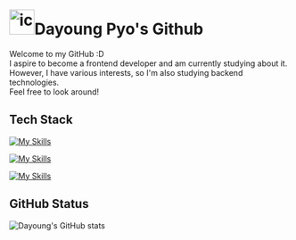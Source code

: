 #  <img src="https://techstack-generator.vercel.app/github-icon.svg" alt="icon" width="45" height="45" />Dayoung Pyo's Github 

Welcome to my GitHub :D  
I aspire to become a frontend developer and am currently studying about it.  
However, I have various interests, so I'm also studying backend technologies.  
Feel free to look around!

## Tech Stack
[![My Skills](https://skillicons.dev/icons?i=git,github,eclipse,vscode,idea,pycharm&theme=light)](https://skillicons.dev)

[![My Skills](https://skillicons.dev/icons?i=html,css,js,java,python,mysql&theme=light)](https://skillicons.dev)  

[![My Skills](https://skillicons.dev/icons?i=vue,spring&theme=light)](https://skillicons.dev)  

## GitHub Status
![Dayoung's GitHub stats](https://github-readme-stats.vercel.app/api?username=celestedayoung&show_icons=true&theme=vue)
